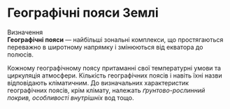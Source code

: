 # Географiчнi пояси Землі

<div class="eoz-wrap">
<span class="eoz">Визначення</span>
<div class="eoz-text">
<b>Географiчнi пояси</b> — найбiльшi зональнi комплекси, що простягаються переважно в широтному напрямку i змiнюються вiд екватора до полюсiв.
</div>
</div>

Кожному географічному поясу притаманні свої температурні умови та циркуляція атмосфери. Кількість географічних поясів і навіть їхні назви відповідають кліматичним. До визначальних характеристик географічних поясів, крім клімату, належать *ґрунтово-рослинний покрив, особливості внутрішніх* вод тощо.